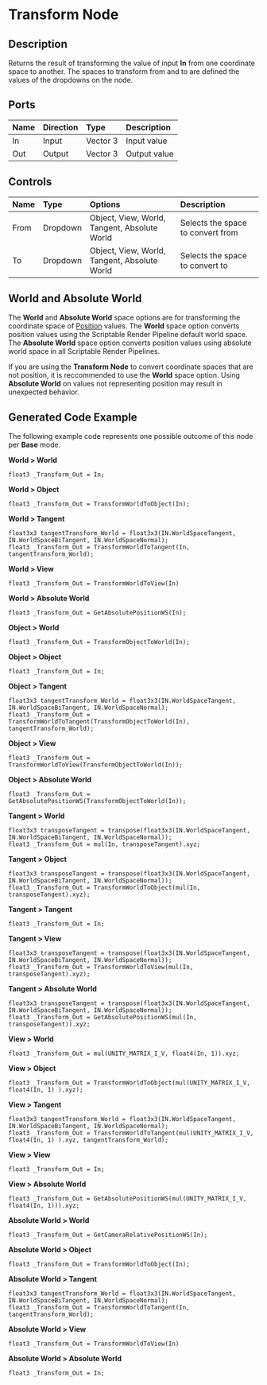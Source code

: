 # Transform Node

## Description

Returns the result of transforming the value of input **In** from one coordinate space to another. The spaces to transform from and to are defined the values of the dropdowns on the node.

## Ports

| Name        | Direction           | Type  | Description |
|:------------ |:-------------|:-----|:---|
| In      | Input | Vector 3 | Input value |
| Out | Output      |   Vector 3 | Output value |

## Controls

| Name        | Type           | Options  | Description |
|:------------ |:-------------|:-----|:---|
| From      | Dropdown | Object, View, World, Tangent, Absolute World | Selects the space to convert from |
| To      | Dropdown | Object, View, World, Tangent, Absolute World | Selects the space to convert to |

## World and Absolute World
The **World** and **Absolute World** space options are for transforming the coordinate space of [Position](Position-Node.md) values. The **World** space option converts position values using the Scriptable Render Pipeline default world space. The **Absolute World** space option converts position values using absolute world space in all Scriptable Render Pipelines.

If you are using the **Transform Node** to convert coordinate spaces that are not position, it is reccommended to use the **World** space option. Using **Absolute World** on values not representing position may result in unexpected behavior. 

## Generated Code Example

The following example code represents one possible outcome of this node per **Base** mode.

**World > World**

```
float3 _Transform_Out = In;
```

**World > Object**

```
float3 _Transform_Out = TransformWorldToObject(In);
```

**World > Tangent**

```
float3x3 tangentTransform_World = float3x3(IN.WorldSpaceTangent, IN.WorldSpaceBiTangent, IN.WorldSpaceNormal);
float3 _Transform_Out = TransformWorldToTangent(In, tangentTransform_World);
```

**World > View**

```
float3 _Transform_Out = TransformWorldToView(In)
```
**World > Absolute World**

```
float3 _Transform_Out = GetAbsolutePositionWS(In);
```
**Object > World**

```
float3 _Transform_Out = TransformObjectToWorld(In);
```

**Object > Object**

```
float3 _Transform_Out = In;
```

**Object > Tangent**

```
float3x3 tangentTransform_World = float3x3(IN.WorldSpaceTangent, IN.WorldSpaceBiTangent, IN.WorldSpaceNormal);
float3 _Transform_Out = TransformWorldToTangent(TransformObjectToWorld(In), tangentTransform_World);
```

**Object > View**

```
float3 _Transform_Out = TransformWorldToView(TransformObjectToWorld(In));
```
**Object > Absolute World**

```
float3 _Transform_Out = GetAbsolutePositionWS(TransformObjectToWorld(In));
```
**Tangent > World**

```
float3x3 transposeTangent = transpose(float3x3(IN.WorldSpaceTangent, IN.WorldSpaceBiTangent, IN.WorldSpaceNormal));
float3 _Transform_Out = mul(In, transposeTangent).xyz;
```

**Tangent > Object**

```
float3x3 transposeTangent = transpose(float3x3(IN.WorldSpaceTangent, IN.WorldSpaceBiTangent, IN.WorldSpaceNormal));
float3 _Transform_Out = TransformWorldToObject(mul(In, transposeTangent).xyz);
```

**Tangent > Tangent**

```
float3 _Transform_Out = In;
```

**Tangent > View**

```
float3x3 transposeTangent = transpose(float3x3(IN.WorldSpaceTangent, IN.WorldSpaceBiTangent, IN.WorldSpaceNormal));
float3 _Transform_Out = TransformWorldToView(mul(In, transposeTangent).xyz);
```
**Tangent > Absolute World**

```
float3x3 transposeTangent = transpose(float3x3(IN.WorldSpaceTangent, IN.WorldSpaceBiTangent, IN.WorldSpaceNormal));
float3 _Transform_Out = GetAbsolutePositionWS(mul(In, transposeTangent)).xyz;
```
**View > World**

```
float3 _Transform_Out = mul(UNITY_MATRIX_I_V, float4(In, 1)).xyz;
```

**View > Object**

```
float3 _Transform_Out = TransformWorldToObject(mul(UNITY_MATRIX_I_V, float4(In, 1) ).xyz);
```

**View > Tangent**

```
float3x3 tangentTransform_World = float3x3(IN.WorldSpaceTangent, IN.WorldSpaceBiTangent, IN.WorldSpaceNormal);
float3 _Transform_Out = TransformWorldToTangent(mul(UNITY_MATRIX_I_V, float4(In, 1) ).xyz, tangentTransform_World);
```

**View > View**

```
float3 _Transform_Out = In;
```
**View > Absolute World**

```
float3 _Transform_Out = GetAbsolutePositionWS(mul(UNITY_MATRIX_I_V, float4(In, 1))).xyz;
```
**Absolute World > World**

```
float3 _Transform_Out = GetCameraRelativePositionWS(In);
```

**Absolute World > Object**

```
float3 _Transform_Out = TransformWorldToObject(In);
```

**Absolute World > Tangent**

```
float3x3 tangentTransform_World = float3x3(IN.WorldSpaceTangent, IN.WorldSpaceBiTangent, IN.WorldSpaceNormal);
float3 _Transform_Out = TransformWorldToTangent(In, tangentTransform_World);
```

**Absolute World > View**

```
float3 _Transform_Out = TransformWorldToView(In)
```
**Absolute World > Absolute World**

```
float3 _Transform_Out = In;
```